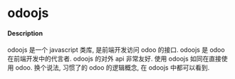 # odoojs

#### Description

odoojs 是一个 javascript 类库, 是前端开发访问 odoo 的接口.
odoojs 是 odoo 在前端开发中的代言者.
odoojs 的对外 api 非常友好. 使用 odoojs 如同在直接使用 odoo.
换个说法, 习惯了的 odoo 的逻辑概念, 在 odoojs 中都可以看到.
